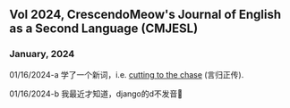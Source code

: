 ## Vol 2024, CrescendoMeow's Journal of English as a Second Language (CMJESL)

### January, 2024

01/16/2024-a 学了一个新词，i.e. [cutting to the chase](https://en.wikipedia.org/wiki/Cut_to_the_chase) (言归正传).

01/16/2024-b 我最近才知道，django的d不发音🤦
